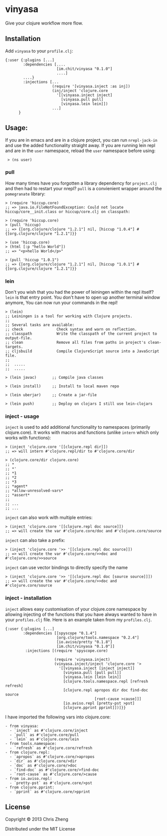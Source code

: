 # vinyasa

Give your clojure workflow more flow.

## Installation

Add `vinyasa` to your `profile.clj`:

    {:user {:plugins [...]   
            :dependencies [....
                           [im.chit/vinyasa "0.1.0"]
                           ....]
            ....}
            :injections [...
                         (require '[vinyasa.inject :as inj])            
                         (inj/inject 'clojure.core
                           '[[vinyasa.inject inject]
                             [vinyasa.pull pull]
                             [vinyasa.lein lein]])
                         ...]
          }


## Usage:

If you are in emacs and are in a clojure project, you can run `nrepl-jack-in` and use the added functionality straight away. If you are running lein repl and are in the `user` namespace, reload the `user` namespace before using:

     > (ns user)


### pull

How many times have you forgotten a library dependency for `project.clj` and then had to restart your nrepl? `pull` is a convienient wrapper around the `pomegranate` library:

    > (require 'hiccup.core)
    ;; => java.io.FileNotFoundException: Could not locate hiccup/core__init.class or hiccup/core.clj on classpath:

    > (require 'hiccup.core)
    > (pull 'hiccup)
    ;; => {[org.clojure/clojure "1.2.1"] nil, [hiccup "1.0.4"] #{[org.clojure/clojure "1.2.1"]}}

    > (use 'hiccup.core)
    > (html [:p "hello World"])
    ;; => "<p>hello World</p>"

    > (pull 'hiccup "1.0.1")
    ;; => {[org.clojure/clojure "1.2.1"] nil, [hiccup "1.0.1"] #{[org.clojure/clojure "1.2.1"]}}

### lein

Don't you wish that you had the power of leiningen within the repl itself? `lein` is that entry point. You don't have to open up another terminal window anymore, You can now run your commands in the repl!


    > (lein)
    ;; Leiningen is a tool for working with Clojure projects.
    ;;
    ;; Several tasks are available:
    ;; check               Check syntax and warn on reflection.
    ;; classpath           Write the classpath of the current project to output-file.
    ;; clean               Remove all files from paths in project's clean-targets.
    ;; cljsbuild           Compile ClojureScript source into a JavaScript file.
    ;;
    ;;  .....
    ;;  .....
    
    > (lein javac)       ;; Compile java classes
    
    > (lein install)     ;; Install to local maven repo
    
    > (lein uberjar)     ;; Create a jar-file
    
    > (lein push)        ;; Deploy on clojars I still use lein-clojars 

### inject - usage

`inject` is used to add additional functionality to namespaces (primarily clojure.core). It works with macros and functions (unlike `intern` which only works with functions):

    > (inject 'clojure.core '[[clojure.repl dir]])
    ;; => will intern #'clojure.repl/dir to #'clojure.core/dir
    
    > (clojure.core/dir clojure.core)
    ;; *
    ;; *'
    ;; *1
    ;; *2
    ;; *3
    ;; *agent*
    ;; *allow-unresolved-vars*
    ;; *assert*
    ;;
    ;; ...
    ;; ...
    

`inject` can also work with multiple entries:

    > (inject 'clojure.core '[[clojure.repl doc source]])
    ;; => will create the var #'clojure.core/doc and #'clojure.core/source    

`inject` can also take a prefix:

    > (inject 'clojure.core '>> '[[clojure.repl doc source]])
    ;; => will create the var #'clojure.core/>>doc and #'clojure.core/>>source    

`inject` can use vector bindings to directly specify the name

    > (inject 'clojure.core '>> '[[clojure.repl doc [source source]]])
    ;; => will create the var #'clojure.core/>>doc and #'clojure.core/source    


### inject - installation

`inject` allows easy customisation of your clojure.core namespace by allowing injecting of the functions that you have always wanted to have in your `profiles.clj` file. Here is an example taken from my `profiles.clj`.

    {:user {:plugins [...]
            :dependencies [[spyscope "0.1.4"]
                           [org.clojure/tools.namespace "0.2.4"]
                           [io.aviso/pretty "0.1.8"]
                           [im.chit/vinyasa "0.1.0"]]
             :injections [(require 'spyscope.core)
                
                          (require 'vinyasa.inject)            
                          (vinyasa.inject/inject 'clojure.core '>
                            '[[vinyasa.inject [inject inject]]
                              [vinyasa.pull [pull pull]]
                              [vinyasa.lein [lein lein]]
                              [clojure.tools.namespace.repl [refresh refresh]
                              [clojure.repl apropos dir doc find-doc source
                                            [root-cause >cause]]]
                              [io.aviso.repl [pretty-pst >pst]
                              [clojure.pprint pprint]])]}}

I have imported the following vars into clojure.core:

    - from vinyasa:  
      - `inject` as #'clojure.core/inject
      - `pull` as #'clojure.core/pull
      - `lein` as #'clojure.core/lein
    - from tools.namespace:
      - `refresh` as #'clojure.core/refresh
    - from clojure.repl:   
      - `apropos` as #'clojure.core/>apropos
      - `dir` as #'clojure.core/>dir
      - `doc` as #'clojure.core/>doc
      - `find-doc` as #'clojure.core/>find-doc
      - `root-cause` as #'clojure.core/>cause
    - from io.aviso.repl:
      - `pretty-pst` as #'clojure.core/>pst   
    - from clojure.pprint:
      - `pprint` as #'clojure.core/>pprint   

## License

Copyright © 2013 Chris Zheng

Distributed under the MIT License
